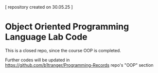 [ repository created on 30.05.25 ]

# Object Oriented Programming Language Lab Code

This is a closed repo, since the course OOP is completed.

Further codes will be updated in https://github.com/b1tranger/Programming-Records repo's "OOP" section





